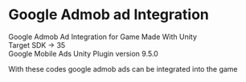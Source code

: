 # Google Admob ad Integration
Google Admob Ad Integration for Game Made With Unity  
Target SDK -> 35  
Google Mobile Ads Unity Plugin version 9.5.0  

With these codes google admob ads can be integrated into the game
